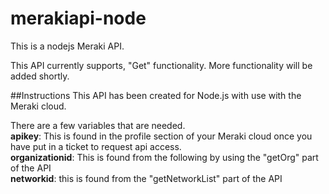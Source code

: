 # merakiapi-node
This is a nodejs Meraki API.

This API currently supports, "Get" functionality. More functionality will be added shortly.

##Instructions
This API has been created for Node.js with use with the Meraki cloud.

There are a few variables that are needed.  
__apikey__: This is found in the profile section of your Meraki cloud once you have put in a ticket to request api access.  
__organizationid__: This is found from the following by using the "getOrg" part of the API  
__networkid__: this is found from the "getNetworkList" part of the API  


